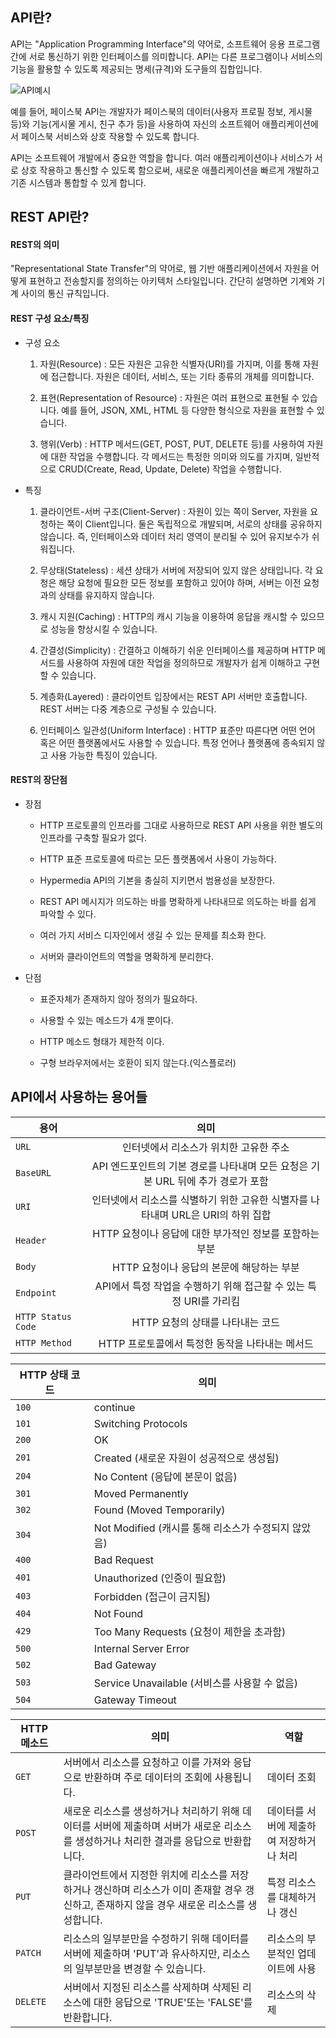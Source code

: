## API란?

API는 "Application Programming Interface"의 약어로, 소프트웨어 응용 프로그램 간에 서로 통신하기 위한 인터페이스를 의미합니다. API는 다른 프로그램이나 서비스의 기능을 활용할 수 있도록 제공되는 명세(규격)와 도구들의 집합입니다.

![API예시](https://blog.wishket.com/wp-content/uploads/2019/10/API-%EC%89%BD%EA%B2%8C-%EC%95%8C%EC%95%84%EB%B3%B4%EA%B8%B0.png)

예를 들어, 페이스북 API는 개발자가 페이스북의 데이터(사용자 프로필 정보, 게시물 등)와 기능(게시물 게시, 친구 추가 등)을 사용하여 자신의 소프트웨어 애플리케이션에서 페이스북 서비스와 상호 작용할 수 있도록 합니다.

API는 소프트웨어 개발에서 중요한 역할을 합니다. 여러 애플리케이션이나 서비스가 서로 상호 작용하고 통신할 수 있도록 함으로써, 새로운 애플리케이션을 빠르게 개발하고 기존 시스템과 통합할 수 있게 합니다.   

## REST API란?

#### REST의 의미

  "Representational State Transfer"의 약어로, 웹 기반 애플리케이션에서 자원을 어떻게 표현하고 전송할지를 정의하는 아키텍처 스타일입니다. 간단히 설명하면 기계와 기계 사이의 통신 규칙입니다.

#### REST 구성 요소/특징

* 구성 요소
  1. 자원(Resource) : 모든 자원은 고유한 식별자(URI)를 가지며, 이를 통해 자원에 접근합니다. 자원은 데이터, 서비스, 또는 기타 종류의 개체를 의미합니다.

  2. 표현(Representation of Resource) : 자원은 여러 표현으로 표현될 수 있습니다. 예를 들어, JSON, XML, HTML 등 다양한 형식으로 자원을 표현할 수 있습니다.

  3. 행위(Verb) :  HTTP 메서드(GET, POST, PUT, DELETE 등)를 사용하여 자원에 대한 작업을 수행합니다. 각 메서드는 특정한 의미와 의도를 가지며, 일반적으로 CRUD(Create, Read, Update, Delete) 작업을 수행합니다.  

* 특징
    1. 클라이언트-서버 구조(Client-Server) : 자원이 있는 쪽이 Server, 자원을 요청하는 쪽이 Client입니다. 둘은 독립적으로 개발되며, 서로의 상태를 공유하지 않습니다. 즉, 인터페이스와 데이터 처리 영역이 분리될 수 있어 유지보수가 쉬워집니다.

    2. 무상태(Stateless) : 세션 상태가 서버에 저장되어 있지 않은 상태입니다. 각 요청은 해당 요청에 필요한 모든 정보를 포함하고 있어야 하며, 서버는 이전 요청과의 상태를 유지하지 않습니다.

    3. 캐시 지원(Caching) : HTTP의 캐시 기능을 이용하여 응답을 캐시할 수 있으므로 성능을 향상시킬 수 있습니다.

    4. 간결성(Simplicity) : 간결하고 이해하기 쉬운 인터페이스를 제공하며 HTTP 메서드를 사용하여 자원에 대한 작업을 정의하므로 개발자가 쉽게 이해하고 구현할 수 있습니다.

    5. 계층화(Layered) : 클라이언트 입장에서는 REST API 서버만 호출합니다. REST 서버는 다중 계층으로 구성될 수 있습니다.

    6. 인터페이스 일관성(Uniform Interface) : HTTP 표준만 따른다면 어떤 언어 혹은 어떤 플랫폼에서도 사용할 수 있습니다. 특정 언어나 플랫폼에 종속되지 않고 사용 가능한 특징이 있습니다. 


#### REST의 장단점
* 장점
    * HTTP 프로토콜의 인프라를 그대로 사용하므로 REST API 사용을 위한 별도의 인프라를 구축할 필요가 없다.

    * HTTP 표준 프로토콜에 따르는 모든 플랫폼에서 사용이 가능하다.

    * Hypermedia API의 기본을 충실히 지키면서 범용성을 보장한다.            

    * REST API 메시지가 의도하는 바를 명확하게 나타내므로 의도하는 바를 쉽게 파악할 수 있다.

    * 여러 가지 서비스 디자인에서 생길 수 있는 문제를 최소화 한다.

    * 서버와 클라이언트의 역할을 명확하게 분리한다.

* 단점
    * 표준자체가 존재하지 않아 정의가 필요하다.

    * 사용할 수 있는 메소드가 4개 뿐이다.

    * HTTP 메소드 형태가 제한적 이다.

    * 구형 브라우저에서는 호환이 되지 않는다.(익스플로러)

## API에서 사용하는 용어들

| 용어 | 의미 |
|---|:---:|
| `URL` | 인터넷에서 리소스가 위치한 고유한 주소 | 
| `BaseURL` | API 엔드포인트의 기본 경로를 나타내며 모든 요청은 기본 URL 뒤에 추가 경로가 포함 |
| `URI` | 인터넷에서 리소스를 식별하기 위한 고유한 식별자를 나타내며 URL은 URI의 하위 집합  |
| `Header` | HTTP 요청이나 응답에 대한 부가적인 정보를 포함하는 부분 |
| `Body` | HTTP 요청이나 응답의 본문에 해당하는 부분 |
| `Endpoint` | API에서 특정 작업을 수행하기 위해 접근할 수 있는 특정 URI를 가리킴 |
| `HTTP Status Code` | HTTP 요청의 상태를 나타내는 코드 |  
| `HTTP Method` | HTTP 프로토콜에서 특정한 동작을 나타내는 메서드 |  


| HTTP 상태 코드 | 의미 |
|---|---|
| `100` | continue |
| `101` | Switching Protocols |
| `200` | OK |
| `201` | Created (새로운 자원이 성공적으로 생성됨) |
| `204` | No Content (응답에 본문이 없음) |
| `301` | Moved Permanently |
| `302` | Found (Moved Temporarily) |
| `304` | Not Modified (캐시를 통해 리소스가 수정되지 않았음) |
| `400` | Bad Request |
| `401` | Unauthorized (인증이 필요함) |
| `403` | Forbidden (접근이 금지됨) |
| `404` | Not Found |
| `429` | Too Many Requests (요청이 제한을 초과함) |
| `500` | Internal Server Error |
| `502` | Bad Gateway |
| `503` | Service Unavailable (서비스를 사용할 수 없음) |
| `504` | Gateway Timeout |

| HTTP 메소드 | 의미 | 역할 |
|---|---|---|
| `GET` | 서버에서 리소스를 요청하고 이를 가져와 응답으로 반환하며 주로 데이터의 조회에 사용됩니다. | 데이터 조회 |
| `POST` | 새로운 리소스를 생성하거나 처리하기 위해 데이터를 서버에 제출하며 서버가 새로운 리소스를 생성하거나 처리한 결과를 응답으로 반환합니다. | 데이터를 서버에 제출하여 저장하거나 처리 |
| `PUT` | 클라이언트에서 지정한 위치에 리소스를 저장하거나 갱신하며 리소스가 이미 존재할 경우 갱신하고, 존재하지 않을 경우 새로운 리소스를 생성합니다. | 특정 리소스를 대체하거나 갱신 |
| `PATCH` | 리소스의 일부분만을 수정하기 위해 데이터를 서버에 제출하며 'PUT'과 유사하지만, 리소스의 일부분만을 변경할 수 있습니다. | 리소스의 부분적인 업데이트에 사용 |
| `DELETE` | 서버에서 지정된 리소스를 삭제하며 삭제된 리소스에 대한 응답으로 'TRUE'또는 'FALSE'를 반환합니다. | 리소스의 삭제 |